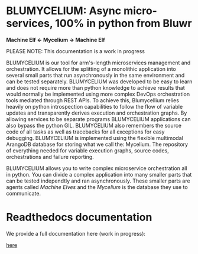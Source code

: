 BLUMYCELIUM: Async micro-services, 100% in python from Bluwr
============================================================

**Machine Elf <- Mycelium -> Machine Elf**

PLEASE NOTE: This documentation is a work in progress

BLUMYCELIUM is our tool for arm's-length microservices management and orchestration. It allows for the splitting of a monolithic application into several small parts that run asynchronously in the same environment and can be tested separately. BLUMYCELIUM was developed to be easy to learn and does not require more than python knowledge to achieve results that would normally be implemented using more complex DevOps orchestration tools mediated through REST APIs. To achieve this, Blumycellium relies heavily on python introspection capabilities to follow the flow of variable updates and transparently derives execution and orchestration graphs. By allowing services to be separate programs BLUMYCELIUM applications can also bypass the python GIL. BLUMYCELIUM also remembers the source code of all tasks as well as tracebacks for all exceptions for easy debugging. BLUMYCELIUM is implemented using the flexible multimodal ArangoDB database for storing what we call the: Mycelium. The repository of everything needed for variable execution graphs, source codes, orchestrations and failure reporting.

BLUMYCELIUM allows you to write complex microservice orchestration all in python. You can divide a complex application into many smaller parts that can be tested independtly and ran asynchronously. These smaller parts are agents called *Machine Elves* and the *Mycelium* is the database they use to communicate.


 
Readthedocs documentation
=========================

We provide a full documentation here (work in progress):

[here](https://duckduckgo.com)
